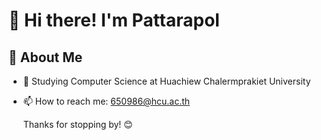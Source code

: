 # 👋 Hi there! I'm Pattarapol
## 💼 About Me
-  🔭 Studying Computer Science at Huachiew Chalermprakiet University
-  📫 How to reach me: 650986@hcu.ac.th
  
   Thanks for stopping by! 😊

